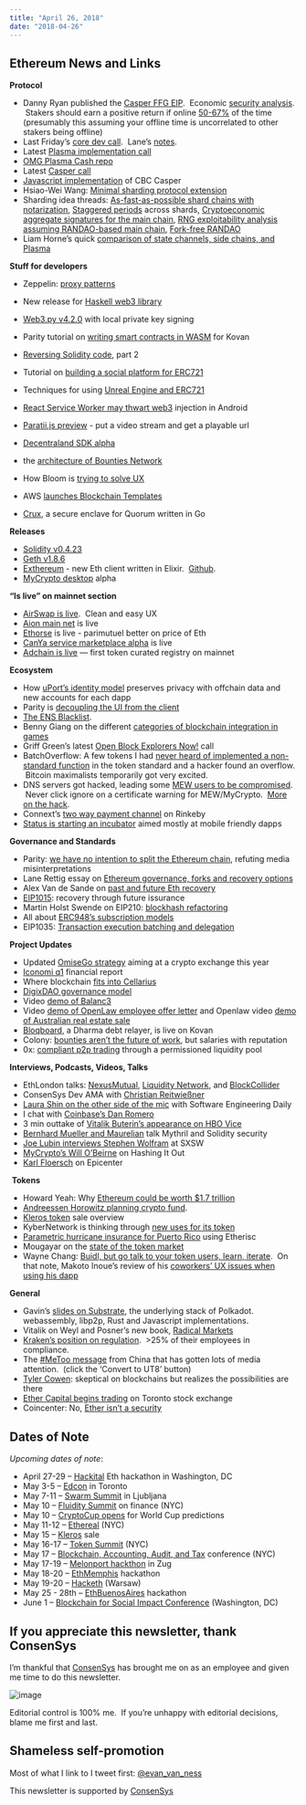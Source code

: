 ```yaml
---
title: "April 26, 2018"
date: "2018-04-26"
---
```


## Ethereum News and Links  

**Protocol**

- Danny Ryan published the [Casper FFG EIP](https://t.umblr.com/redirect?z=https%3A%2F%2Fgithub.com%2Fdjrtwo%2FEIPs%2Fblob%2F5c4b0fc00658502bb2aa0e4c3c9ff52b59375b43%2FEIPS%2Feip-1011.md&t=ZjlkOWIxNzAxMTg5OWU4NjkyOTZkNjRhN2JiNmU2MzNkZmM4N2YxZCxqUXhHQjBvdQ%3D%3D&b=t%3AQ8svKXOQOFn4j1wJ-IeWRA&p=https%3A%2F%2Fwww.weekinethereum.com%2Fpost%2F173357428758%2Fapril-26-2018&m=0).  Economic [security analysis](https://t.umblr.com/redirect?z=https%3A%2F%2Fgist.github.com%2Fdjrtwo%2Fbc864c0d0a275170183803814b207b9a&t=YzRkNDM5NzNmNzI5MGIzODA3OTcyOWI3ZDdkOTY4NjkyYjM3NDNkOSxqUXhHQjBvdQ%3D%3D&b=t%3AQ8svKXOQOFn4j1wJ-IeWRA&p=https%3A%2F%2Fwww.weekinethereum.com%2Fpost%2F173357428758%2Fapril-26-2018&m=0).  Stakers should earn a positive return if online [50-67%](https://t.umblr.com/redirect?z=https%3A%2F%2Fwww.reddit.com%2Fr%2Fethtrader%2Fcomments%2F8dmlol%2Fcasper_ffg_eip_just_published_bullish%2Fdxoo2so%2F%3Fcontext%3D3&t=NzViNjExNGFlOTRhNzAzOGUzZDM1MzQ2M2VhYzFmYzA2YjgxM2IwMyxqUXhHQjBvdQ%3D%3D&b=t%3AQ8svKXOQOFn4j1wJ-IeWRA&p=https%3A%2F%2Fwww.weekinethereum.com%2Fpost%2F173357428758%2Fapril-26-2018&m=0) of the time (presumably this assuming your offline time is uncorrelated to other stakers being offline)
- Last Friday’s [core dev call](https://t.umblr.com/redirect?z=https%3A%2F%2Fwww.youtube.com%2Fwatch%3Fv%3DvKumx5CIA-k&t=MGRlMzQ1M2U2ODI3ZjFlM2U0MTJjMGM2YmQyMDhkZTIxNDFkMzk4NSxqUXhHQjBvdQ%3D%3D&b=t%3AQ8svKXOQOFn4j1wJ-IeWRA&p=https%3A%2F%2Fwww.weekinethereum.com%2Fpost%2F173357428758%2Fapril-26-2018&m=0).  Lane’s [notes](https://t.umblr.com/redirect?z=https%3A%2F%2Fgithub.com%2Fethereum%2Fpm%2Fblob%2Fmaster%2FAll%2520Core%2520Devs%2520Meetings%2FMeeting%252037.md&t=MWQ4NzZhNjY4N2ViZTFjZTI1MDNmMjJkM2U0ZjZjZWUyMjEwZWE1OSxqUXhHQjBvdQ%3D%3D&b=t%3AQ8svKXOQOFn4j1wJ-IeWRA&p=https%3A%2F%2Fwww.weekinethereum.com%2Fpost%2F173357428758%2Fapril-26-2018&m=0).
- Latest [Plasma implementation call](https://t.umblr.com/redirect?z=https%3A%2F%2Fwww.youtube.com%2Fwatch%3Fv%3Dk82L4YohW_E&t=Yjk3ODhkOTc3N2I5MzhmN2UyNzlhZWYzYzkxMGFmZTZhNDgxMWE4NCxqUXhHQjBvdQ%3D%3D&b=t%3AQ8svKXOQOFn4j1wJ-IeWRA&p=https%3A%2F%2Fwww.weekinethereum.com%2Fpost%2F173357428758%2Fapril-26-2018&m=0)
- [OMG Plasma Cash repo](https://t.umblr.com/redirect?z=https%3A%2F%2Fgithub.com%2Fomisego%2Fplasma-cash&t=ZWNkMmRlODJjYTA1NzQ4OTI0YjdhNWFlNmMyOTA3NmU5MTY5NTVjNixqUXhHQjBvdQ%3D%3D&b=t%3AQ8svKXOQOFn4j1wJ-IeWRA&p=https%3A%2F%2Fwww.weekinethereum.com%2Fpost%2F173357428758%2Fapril-26-2018&m=0)
- Latest [Casper call](https://t.umblr.com/redirect?z=https%3A%2F%2Fwww.youtube.com%2Fwatch%3Fv%3DaOH94lJudHM&t=ZmRiYTdjZDM4MjRjOTQ2MzU2YjM4MjgxYTk3YjE5NDUxNzlkNmNhNixqUXhHQjBvdQ%3D%3D&b=t%3AQ8svKXOQOFn4j1wJ-IeWRA&p=https%3A%2F%2Fwww.weekinethereum.com%2Fpost%2F173357428758%2Fapril-26-2018&m=0)
- [Javascript implementation](https://t.umblr.com/redirect?z=https%3A%2F%2Fgithub.com%2Fsigp%2Fcbc-casper-js&t=MjZlNmFkNzg0ZTg4ZWUwM2YxMTc2ZGVjMmM4ZDZjNGU0NDM4YTU0NyxqUXhHQjBvdQ%3D%3D&b=t%3AQ8svKXOQOFn4j1wJ-IeWRA&p=https%3A%2F%2Fwww.weekinethereum.com%2Fpost%2F173357428758%2Fapril-26-2018&m=0) of CBC Casper
- Hsiao-Wei Wang: [Minimal sharding protocol extension](https://t.umblr.com/redirect?z=https%3A%2F%2Fethresear.ch%2Ft%2Fminimal-sharding-protocol-extension%2F1823&t=MmI1YWNkODc3OTAwNmM4YjlhMTIzODNiOGY1NDU3MzE1NGEyNjZkNSxqUXhHQjBvdQ%3D%3D&b=t%3AQ8svKXOQOFn4j1wJ-IeWRA&p=https%3A%2F%2Fwww.weekinethereum.com%2Fpost%2F173357428758%2Fapril-26-2018&m=0)
- Sharding idea threads: [As-fast-as-possible shard chains with notarization](https://t.umblr.com/redirect?z=https%3A%2F%2Fethresear.ch%2Ft%2Fas-fast-as-possible-shard-chains-with-notarization%2F1806&t=ZDhlODIyM2Q5OTljYzYzZGJiYjI1NGExZWIxODk3YzdjMzY0Y2VmNCxqUXhHQjBvdQ%3D%3D&b=t%3AQ8svKXOQOFn4j1wJ-IeWRA&p=https%3A%2F%2Fwww.weekinethereum.com%2Fpost%2F173357428758%2Fapril-26-2018&m=0), [Staggered periods](https://t.umblr.com/redirect?z=https%3A%2F%2Fethresear.ch%2Ft%2Fstaggered-periods%2F1793&t=NjI5NTJjOWI3OGQ3NDMxYjIxNmEzMGU2NmZjMDcyNDc2OWQ3ZjEyYixqUXhHQjBvdQ%3D%3D&b=t%3AQ8svKXOQOFn4j1wJ-IeWRA&p=https%3A%2F%2Fwww.weekinethereum.com%2Fpost%2F173357428758%2Fapril-26-2018&m=0) across shards, [Cryptoeconomic aggregate signatures for the main chain](https://t.umblr.com/redirect?z=https%3A%2F%2Fethresear.ch%2Ft%2Fcryptoeconomic-aggregate-signatures-for-the-main-chain%2F1833&t=ZGZjYTBmZGZlODI1ZGNjNzhlNmJhNDE0MzJiMzUwZmYwMGQ2YTM2OSxqUXhHQjBvdQ%3D%3D&b=t%3AQ8svKXOQOFn4j1wJ-IeWRA&p=https%3A%2F%2Fwww.weekinethereum.com%2Fpost%2F173357428758%2Fapril-26-2018&m=0), [RNG exploitability analysis assuming RANDAO-based main chain](https://t.umblr.com/redirect?z=https%3A%2F%2Fethresear.ch%2Ft%2Frng-exploitability-analysis-assuming-pure-randao-based-main-chain%2F1825&t=MmY5ZjJhNjFiOTgwYmI5MDFkZDUxYzdmN2QxMmI3MWUxOGE1ZTU2OSxqUXhHQjBvdQ%3D%3D&b=t%3AQ8svKXOQOFn4j1wJ-IeWRA&p=https%3A%2F%2Fwww.weekinethereum.com%2Fpost%2F173357428758%2Fapril-26-2018&m=0), [Fork-free RANDAO](https://t.umblr.com/redirect?z=https%3A%2F%2Fethresear.ch%2Ft%2Ffork-free-randao%2F1835&t=Y2ZkOWNhMmFkZDBkY2VhZWJjY2E1ZDdkYjVkY2Q2MjZjYjEzMzU2ZSxqUXhHQjBvdQ%3D%3D&b=t%3AQ8svKXOQOFn4j1wJ-IeWRA&p=https%3A%2F%2Fwww.weekinethereum.com%2Fpost%2F173357428758%2Fapril-26-2018&m=0)
- Liam Horne’s quick [comparison of state channels, side chains, and Plasma](https://twitter.com/liamihorne/status/989302230065991680)

**Stuff for developers**

- Zeppelin: [proxy patterns](https://t.umblr.com/redirect?z=https%3A%2F%2Fblog.zeppelinos.org%2Fproxy-patterns%2F&t=YTk1ZWEzZDJjZjk5NWJmOTk3NjhmMTQxNmZjNTgwODc4YWExNzg0ZSxqUXhHQjBvdQ%3D%3D&b=t%3AQ8svKXOQOFn4j1wJ-IeWRA&p=https%3A%2F%2Fwww.weekinethereum.com%2Fpost%2F173357428758%2Fapril-26-2018&m=0)
- New release for [Haskell web3 library](https://t.umblr.com/redirect?z=https%3A%2F%2Fgithub.com%2Fairalab%2Fhs-web3%2Freleases&t=ZWVkYjljNDEwNzQ5ZTRlZGUxMmFmMzViMjc4Njk4NWI1NTgxNmRhOSxqUXhHQjBvdQ%3D%3D&b=t%3AQ8svKXOQOFn4j1wJ-IeWRA&p=https%3A%2F%2Fwww.weekinethereum.com%2Fpost%2F173357428758%2Fapril-26-2018&m=0)
- [Web3.py v4.2.0](https://t.umblr.com/redirect?z=http%3A%2F%2Fweb3py.readthedocs.io%2Fen%2Fstable%2Freleases.html%23v4-2-0&t=NTYxZjZkZDZkYjc1ODQ3OWY4OWFkZTBhOGI2NTgzMDJjNjI4NDQ5NixqUXhHQjBvdQ%3D%3D&b=t%3AQ8svKXOQOFn4j1wJ-IeWRA&p=https%3A%2F%2Fwww.weekinethereum.com%2Fpost%2F173357428758%2Fapril-26-2018&m=0) with local private key signing
- Parity tutorial on [writing smart contracts in WASM](https://t.umblr.com/redirect?z=https%3A%2F%2Fgithub.com%2Fparitytech%2Fpwasm-tutorial%2F&t=YjM3OTRlMjBlYTg0MDkwZGI1Y2RiZmU5ODJlZGVmNjE3ZTI2MzVmNSxqUXhHQjBvdQ%3D%3D&b=t%3AQ8svKXOQOFn4j1wJ-IeWRA&p=https%3A%2F%2Fwww.weekinethereum.com%2Fpost%2F173357428758%2Fapril-26-2018&m=0) for Kovan
- [Reversing Solidity code](https://t.umblr.com/redirect?z=https%3A%2F%2Farvanaghi.com%2Fblog%2Freversing-ethereum-smart-contracts-pt2%2F&t=ODQ2MGE0NGJmNjRiZTk5NDEwNjFjZTIyZDQwNzg3NzFkODI3MDkwNCxqUXhHQjBvdQ%3D%3D&b=t%3AQ8svKXOQOFn4j1wJ-IeWRA&p=https%3A%2F%2Fwww.weekinethereum.com%2Fpost%2F173357428758%2Fapril-26-2018&m=0), part 2
- Tutorial on [building a social platform for ERC721](https://t.umblr.com/redirect?z=https%3A%2F%2Fblog.userfeeds.io%2Flet-them-speak-a-simple-guide-on-how-to-build-a-social-platform-for-an-erc-721-token-d9651e353026&t=ZmRlODIyMDk5ZjBmMTRjN2VkMzExY2EzZDY5YzkyZDVkMDJiYjE0OSxqUXhHQjBvdQ%3D%3D&b=t%3AQ8svKXOQOFn4j1wJ-IeWRA&p=https%3A%2F%2Fwww.weekinethereum.com%2Fpost%2F173357428758%2Fapril-26-2018&m=0)
- Techniques for using [Unreal Engine and ERC721](https://t.umblr.com/redirect?z=https%3A%2F%2Fgithub.com%2FTimTinkers%2FPalm&t=YmUxMDQ0OWZjYzI4NmVlMjk0YTRjODg1MjlkODhkMjUzMjM5NWJjNixqUXhHQjBvdQ%3D%3D&b=t%3AQ8svKXOQOFn4j1wJ-IeWRA&p=https%3A%2F%2Fwww.weekinethereum.com%2Fpost%2F173357428758%2Fapril-26-2018&m=0)  
    
- [React Service Worker may thwart web3](https://t.umblr.com/redirect?z=https%3A%2F%2Fmedium.com%2F%40austin_48503%2Freact-service-worker-web3-android-98970a6691ad&t=OGE2YjdjOTBiMjMxYTExNDYxNGY0NTUwMmY0ZDVjMTUxMDFhZmFlZCxqUXhHQjBvdQ%3D%3D&b=t%3AQ8svKXOQOFn4j1wJ-IeWRA&p=https%3A%2F%2Fwww.weekinethereum.com%2Fpost%2F173357428758%2Fapril-26-2018&m=0) injection in Android
- [Paratii.js preview](https://t.umblr.com/redirect?z=https%3A%2F%2Fmedium.com%2Fparatii%2Fthe-paratii-js-developer-preview-da21e660355d&t=YmVjOWIzNDk5ZDQ5ZTQ2NWU1NmJhNDA4MDhkNzFiZGMyZTIyYmY5NixqUXhHQjBvdQ%3D%3D&b=t%3AQ8svKXOQOFn4j1wJ-IeWRA&p=https%3A%2F%2Fwww.weekinethereum.com%2Fpost%2F173357428758%2Fapril-26-2018&m=0) - put a video stream and get a playable url
- [Decentraland SDK alpha](https://t.umblr.com/redirect?z=https%3A%2F%2Fblog.decentraland.org%2Fannouncing-the-decentraland-sdk-alpha-e0138452ff8d&t=YmU2MjdlNTNiNDllYjAzMTg5M2RkY2M5MDM5NWZkMGZiOWQ4MDI5MyxqUXhHQjBvdQ%3D%3D&b=t%3AQ8svKXOQOFn4j1wJ-IeWRA&p=https%3A%2F%2Fwww.weekinethereum.com%2Fpost%2F173357428758%2Fapril-26-2018&m=0)
- the [architecture of Bounties Network](https://t.umblr.com/redirect?z=https%3A%2F%2Fmedium.com%2Fbounties-network%2Fwhy-and-how-we-built-the-bounties-network-1d051da88f4c&t=NTJkZDhkYjFiZTlkYTAyMTMxNzNjZjgzYzU0NzM1MzExOTk3ZjU1OSxqUXhHQjBvdQ%3D%3D&b=t%3AQ8svKXOQOFn4j1wJ-IeWRA&p=https%3A%2F%2Fwww.weekinethereum.com%2Fpost%2F173357428758%2Fapril-26-2018&m=0)
- How Bloom is [trying to solve UX](https://t.umblr.com/redirect?z=https%3A%2F%2Fblog.hellobloom.io%2Fhow-to-make-a-user-friendly-ethereum-dapp-5a7e5ea6df22&t=Mzc1YWM2NDRlNmNhMmE4Y2UyODZiOWFlN2QwMGE0MzQ3NGQ1ZTE2MixqUXhHQjBvdQ%3D%3D&b=t%3AQ8svKXOQOFn4j1wJ-IeWRA&p=https%3A%2F%2Fwww.weekinethereum.com%2Fpost%2F173357428758%2Fapril-26-2018&m=0)
- AWS [launches Blockchain Templates](https://t.umblr.com/redirect?z=https%3A%2F%2Faws.amazon.com%2Fblogs%2Faws%2Fget-started-with-blockchain-using-the-new-aws-blockchain-templates%2F&t=M2E0NzhhNDdlYTZlYmNiNGQxYmYyYWExMmRkYzIyMzRiYzc0ZDEzMyxqUXhHQjBvdQ%3D%3D&b=t%3AQ8svKXOQOFn4j1wJ-IeWRA&p=https%3A%2F%2Fwww.weekinethereum.com%2Fpost%2F173357428758%2Fapril-26-2018&m=0)
- [Crux](https://t.umblr.com/redirect?z=https%3A%2F%2Fmedium.com%2Fblk-io%2Fannouncing-crux-a-secure-enclave-for-quorum-61afbfdb79e4&t=NWMyNWIxOGNlMDk5M2VjN2NkNTIyZGRjNjBlOWRmNDNjMjFmYjFiNSxqUXhHQjBvdQ%3D%3D&b=t%3AQ8svKXOQOFn4j1wJ-IeWRA&p=https%3A%2F%2Fwww.weekinethereum.com%2Fpost%2F173357428758%2Fapril-26-2018&m=0), a secure enclave for Quorum written in Go

**Releases**

- [Solidity v0.4.23](https://t.umblr.com/redirect?z=https%3A%2F%2Fgithub.com%2Fethereum%2Fsolidity%2Freleases%2Ftag%2Fv0.4.23&t=MGZlZWVmN2QyNThiNjhjOGFhYjQwZTZhMGE3ZTYzZjMyMDIzYTQ3ZSxqUXhHQjBvdQ%3D%3D&b=t%3AQ8svKXOQOFn4j1wJ-IeWRA&p=https%3A%2F%2Fwww.weekinethereum.com%2Fpost%2F173357428758%2Fapril-26-2018&m=0)
- [Geth v1.8.6](https://t.umblr.com/redirect?z=https%3A%2F%2Fgithub.com%2Fethereum%2Fgo-ethereum%2Freleases%2Ftag%2Fv1.8.6&t=MGFlZTA3ZDQyZTI4ZDhiODE1NGIzMGM1MjkyN2Y5NWE0M2Y0MTYyZSxqUXhHQjBvdQ%3D%3D&b=t%3AQ8svKXOQOFn4j1wJ-IeWRA&p=https%3A%2F%2Fwww.weekinethereum.com%2Fpost%2F173357428758%2Fapril-26-2018&m=0)
- [Exthereum](https://t.umblr.com/redirect?z=https%3A%2F%2Fmedium.com%2Fcompound-finance%2Fintroducing-exthereum-the-newest-ethereum-client-7a5e30d4d6aa&t=YmM2ZmU4MjlkNWEzYTA2ZWNjOTI5MGI1MWQxYTJhNDA4NjVmMjZjMSxqUXhHQjBvdQ%3D%3D&b=t%3AQ8svKXOQOFn4j1wJ-IeWRA&p=https%3A%2F%2Fwww.weekinethereum.com%2Fpost%2F173357428758%2Fapril-26-2018&m=0) - new Eth client written in Elixir.  [Github](https://t.umblr.com/redirect?z=https%3A%2F%2Fgithub.com%2Fexthereum%2Fblockchain&t=YzMyZTcxMjhiY2UzMWIyYTU3OGJhZjMzNzZlN2NkNWFiZWFmODk4ZCxqUXhHQjBvdQ%3D%3D&b=t%3AQ8svKXOQOFn4j1wJ-IeWRA&p=https%3A%2F%2Fwww.weekinethereum.com%2Fpost%2F173357428758%2Fapril-26-2018&m=0).
- [MyCrypto desktop](https://t.umblr.com/redirect?z=https%3A%2F%2Fmedium.com%2Fmycrypto%2Fannouncing-the-mycrypto-desktop-alpha-release-44e09f8b3248&t=ZTY3NzRmNzgwMzc4Y2EwYjU2N2ZmZjQ1ZGVmOTRjOWI3MjBlYzAxYSxqUXhHQjBvdQ%3D%3D&b=t%3AQ8svKXOQOFn4j1wJ-IeWRA&p=https%3A%2F%2Fwww.weekinethereum.com%2Fpost%2F173357428758%2Fapril-26-2018&m=0) alpha

**“Is live” on mainnet section**

- [AirSwap is live](https://t.umblr.com/redirect?z=https%3A%2F%2Fwww.airswap.io%2Ftrade&t=MDVkYmE1NWQ3ZWRhZDVkMzUxOGJkYmNiYmJjMzIyMGRjMzcxMWQwNixqUXhHQjBvdQ%3D%3D&b=t%3AQ8svKXOQOFn4j1wJ-IeWRA&p=https%3A%2F%2Fwww.weekinethereum.com%2Fpost%2F173357428758%2Fapril-26-2018&m=0).  Clean and easy UX
- [Aion main net](https://t.umblr.com/redirect?z=https%3A%2F%2Fmainnet.aion.network%2F%23%2Fdashboard&t=YWRjMTlmZjdiMmE5NmYyZWU0OTc1NTU1YWQxOThiN2FhZDdiMTZiNSxqUXhHQjBvdQ%3D%3D&b=t%3AQ8svKXOQOFn4j1wJ-IeWRA&p=https%3A%2F%2Fwww.weekinethereum.com%2Fpost%2F173357428758%2Fapril-26-2018&m=0) is live
- [Ethorse](https://t.umblr.com/redirect?z=https%3A%2F%2Fbet.ethorse.com%2F&t=MzZlNTg2MDhhMjMwNDFhNzA5MjY4NzdhZmJiNzQwNDE0OWYzOWNjYixqUXhHQjBvdQ%3D%3D&b=t%3AQ8svKXOQOFn4j1wJ-IeWRA&p=https%3A%2F%2Fwww.weekinethereum.com%2Fpost%2F173357428758%2Fapril-26-2018&m=0) is live - parimutuel better on price of Eth
- [CanYa service marketplace alpha](https://t.umblr.com/redirect?z=https%3A%2F%2Fblog.canya.com%2F2018%2F04%2F20%2Fcanya-alpha-launched-to-the-community%2F&t=NTIxNTI5NDM5MGRiYTYwNzQ3YmExMTk3NjkzMWEyNTFiOWI2NzQ5ZixqUXhHQjBvdQ%3D%3D&b=t%3AQ8svKXOQOFn4j1wJ-IeWRA&p=https%3A%2F%2Fwww.weekinethereum.com%2Fpost%2F173357428758%2Fapril-26-2018&m=0) is live
- [Adchain is live](https://t.umblr.com/redirect?z=https%3A%2F%2Fmedium.com%2F%40AdChain%2Fwelcoming-the-public-release-candidate-of-the-adchain-registry-to-the-ethereum-mainnet-4bd21512f990&t=YjFlNTNhMDdiNWMzZWE2YzQ3N2NkYjZlM2Q5OGMwNzE4Y2NmNzJjNixqUXhHQjBvdQ%3D%3D&b=t%3AQ8svKXOQOFn4j1wJ-IeWRA&p=https%3A%2F%2Fwww.weekinethereum.com%2Fpost%2F173357428758%2Fapril-26-2018&m=0) — first token curated registry on mainnet

**Ecosystem**

- How [uPort’s identity model](https://t.umblr.com/redirect?z=https%3A%2F%2Fmedium.com%2Fuport%2Fprivacy-preserving-identity-system-for-ethereum-dapps-a3352d1a93e8&t=NDI3N2UwNzc1N2NjYTY0YjBmMTA0YjkzNjUxZjY5NDA2MTc0YTYwMSxqUXhHQjBvdQ%3D%3D&b=t%3AQ8svKXOQOFn4j1wJ-IeWRA&p=https%3A%2F%2Fwww.weekinethereum.com%2Fpost%2F173357428758%2Fapril-26-2018&m=0) preserves privacy with offchain data and new accounts for each dapp
- Parity is [decoupling the UI from the client](https://t.umblr.com/redirect?z=https%3A%2F%2Fparitytech.io%2Fcreating-a-lighter-experience%2F&t=ODhmYjIwMzZjNTI3YmJhNThmMmU0OTUwYTc3OThmMGExZDY2N2MyMSxqUXhHQjBvdQ%3D%3D&b=t%3AQ8svKXOQOFn4j1wJ-IeWRA&p=https%3A%2F%2Fwww.weekinethereum.com%2Fpost%2F173357428758%2Fapril-26-2018&m=0)
- [The ENS Blacklist](https://t.umblr.com/redirect?z=https%3A%2F%2Fmedium.com%2Fthe-ethereum-name-service%2Fthe-ens-blacklist-406016319e67&t=N2Q2M2QwOGZmNjYyZTJmZjQwN2YwNTJkZDgwMmYwZDI0NDk3NjFiMixqUXhHQjBvdQ%3D%3D&b=t%3AQ8svKXOQOFn4j1wJ-IeWRA&p=https%3A%2F%2Fwww.weekinethereum.com%2Fpost%2F173357428758%2Fapril-26-2018&m=0).
- Benny Giang on the different [categories of blockchain integration in games](https://t.umblr.com/redirect?z=https%3A%2F%2Fmedium.com%2Faxiomzenteam%2Fplaying-with-blockchain-e324ee50cf55&t=MzJhNDU0NzE1NzllODI2MDRiMzUxMjJlMTE5NDZmYTM0NmRiZjUzNSxqUXhHQjBvdQ%3D%3D&b=t%3AQ8svKXOQOFn4j1wJ-IeWRA&p=https%3A%2F%2Fwww.weekinethereum.com%2Fpost%2F173357428758%2Fapril-26-2018&m=0)
- Griff Green’s latest [Open Block Explorers Now!](https://t.umblr.com/redirect?z=https%3A%2F%2Fwww.youtube.com%2Fwatch%3Fv%3DJmQAOwv8itI&t=MGExZDJjMWIzYWM4ZGIxOTI5NmEyZmFhMDFmYjAxZmZhODRhMjAyZixqUXhHQjBvdQ%3D%3D&b=t%3AQ8svKXOQOFn4j1wJ-IeWRA&p=https%3A%2F%2Fwww.weekinethereum.com%2Fpost%2F173357428758%2Fapril-26-2018&m=0) call
- BatchOverflow: A few tokens I had [never heard of implemented a non-standard function](https://t.umblr.com/redirect?z=https%3A%2F%2Fmedium.com%2F%40peckshield%2Falert-new-batchoverflow-bug-in-multiple-erc20-smart-contracts-cve-2018-10299-511067db6536&t=Yjg4ZGEwMjlhZDM5MmIzN2MwOGNmOTkyY2U2YTFhODU5MWY2M2Q0NSxqUXhHQjBvdQ%3D%3D&b=t%3AQ8svKXOQOFn4j1wJ-IeWRA&p=https%3A%2F%2Fwww.weekinethereum.com%2Fpost%2F173357428758%2Fapril-26-2018&m=0) in the token standard and a hacker found an overflow.  Bitcoin maximalists temporarily got very excited.
- DNS servers got hacked, leading some [MEW users to be compromised](https://t.umblr.com/redirect?z=https%3A%2F%2Fwww.reddit.com%2Fr%2FMyEtherWallet%2Fcomments%2F8eloo9%2Fofficial_statement_regarding_dns_spoofing_of%2F&t=ZWFiNGM5ZGJiODk5NDQyOGI4NjE2MTFhNTRlOTE1YWJkZDUzMzFhOCxqUXhHQjBvdQ%3D%3D&b=t%3AQ8svKXOQOFn4j1wJ-IeWRA&p=https%3A%2F%2Fwww.weekinethereum.com%2Fpost%2F173357428758%2Fapril-26-2018&m=0).  Never click ignore on a certificate warning for MEW/MyCrypto.  [More on the hack](https://t.umblr.com/redirect?z=https%3A%2F%2Fblog.cloudflare.com%2Fbgp-leaks-and-crypto-currencies%2F&t=NGYzMjYzMGRlNGFlNzJiYjY2OTU5MTJiOTU1YzgwMjAyM2RiMDQzMSxqUXhHQjBvdQ%3D%3D&b=t%3AQ8svKXOQOFn4j1wJ-IeWRA&p=https%3A%2F%2Fwww.weekinethereum.com%2Fpost%2F173357428758%2Fapril-26-2018&m=0).
- Connext’s [two way payment channel](https://t.umblr.com/redirect?z=https%3A%2F%2Fmedium.com%2Fconnext%2Ftry-v0-of-the-ethcalate-platform-with-moneyshot-p2p-micropayment-dapp-eab14a438ef2&t=NTY1Y2ZiZWE1Y2U4NzU3YWU5OTM0YmEzMDA1Njg5ZDgwZmEzNjBlZixqUXhHQjBvdQ%3D%3D&b=t%3AQ8svKXOQOFn4j1wJ-IeWRA&p=https%3A%2F%2Fwww.weekinethereum.com%2Fpost%2F173357428758%2Fapril-26-2018&m=0) on Rinkeby
- [Status is starting an incubator](https://t.umblr.com/redirect?z=https%3A%2F%2Fblog.status.im%2Fintroducing-status-incubate-dedicated-to-decentralization-4ae815c7671b&t=N2U0ZGQ2MWExMGQ4NTI3ZjExMmY0ZThmZWQ4OGY3ODBmN2YyNTJhMixqUXhHQjBvdQ%3D%3D&b=t%3AQ8svKXOQOFn4j1wJ-IeWRA&p=https%3A%2F%2Fwww.weekinethereum.com%2Fpost%2F173357428758%2Fapril-26-2018&m=0) aimed mostly at mobile friendly dapps

**Governance and Standards**

- Parity: [we have no intention to split the Ethereum chain](https://t.umblr.com/redirect?z=https%3A%2F%2Fparitytech.io%2Four-commitment-to-ethereum-and-a-decentralised-future%2F&t=MDc0YzFhYTYwMTdhYjg0YTM4ZjRlMTk4NzAxM2NhYzE5NDljZjNhOSxqUXhHQjBvdQ%3D%3D&b=t%3AQ8svKXOQOFn4j1wJ-IeWRA&p=https%3A%2F%2Fwww.weekinethereum.com%2Fpost%2F173357428758%2Fapril-26-2018&m=0), refuting media misinterpretations
- Lane Rettig essay on [Ethereum governance, forks and recovery options](https://t.umblr.com/redirect?z=https%3A%2F%2Fmedium.com%2Fcrypto-nyc%2Fto-fork-or-not-to-fork-fbc8f9010cc1&t=ZTNhODUyOTVkNjIzMTE0ZjU1NTU0M2I2NmQxOTcwMDIxMTlhNzlhZixqUXhHQjBvdQ%3D%3D&b=t%3AQ8svKXOQOFn4j1wJ-IeWRA&p=https%3A%2F%2Fwww.weekinethereum.com%2Fpost%2F173357428758%2Fapril-26-2018&m=0)
- Alex Van de Sande on [past and future Eth recovery](https://t.umblr.com/redirect?z=https%3A%2F%2Fmedium.com%2F%40avsa%2Frecovering-lost-ether-past-and-future-eeb38b17aeb5&t=MjA4N2ViNDAxYTY5MTg2NTEzYmEwM2M5YTIxZWU4ZDgxZmNhZDg2MSxqUXhHQjBvdQ%3D%3D&b=t%3AQ8svKXOQOFn4j1wJ-IeWRA&p=https%3A%2F%2Fwww.weekinethereum.com%2Fpost%2F173357428758%2Fapril-26-2018&m=0)
- [EIP1015](https://t.umblr.com/redirect?z=https%3A%2F%2Fgithub.com%2Falexvandesande%2FEIPs%2Fblob%2F09d943479f1e1c54b36e21da932bd43826ff1a36%2FEIPS%2FEIP-1015-on-chain-issuance-control.md&t=MTE0ZmIzOTQ2ZGVkZjEwMTU5YzY3ZThjYjdiM2UyNmJiYmY3NzE0YixqUXhHQjBvdQ%3D%3D&b=t%3AQ8svKXOQOFn4j1wJ-IeWRA&p=https%3A%2F%2Fwww.weekinethereum.com%2Fpost%2F173357428758%2Fapril-26-2018&m=0): recovery through future issurance
- Martin Holst Swende on EIP210: [blockhash refactoring](https://t.umblr.com/redirect?z=http%3A%2F%2Fswende.se%2Fblog%2FBlockhash-Refactor.html&t=ZWY4MmMxOGE2MmVjZDk4Y2Q1ZWZiODYxNjQyODJmNmJjMjAxMDFkOSxqUXhHQjBvdQ%3D%3D&b=t%3AQ8svKXOQOFn4j1wJ-IeWRA&p=https%3A%2F%2Fwww.weekinethereum.com%2Fpost%2F173357428758%2Fapril-26-2018&m=0)
- All about [ERC948’s subscription models](https://t.umblr.com/redirect?z=https%3A%2F%2Fmedia.consensys.net%2Fsubscription-services-on-the-blockchain-erc-948-6ef64b083a36&t=MGI4Yjk5NDJjMmQ2Y2NiOTBhZTE3NDE5ZjEyYmJkMDE5ZWYwMzc2ZSxqUXhHQjBvdQ%3D%3D&b=t%3AQ8svKXOQOFn4j1wJ-IeWRA&p=https%3A%2F%2Fwww.weekinethereum.com%2Fpost%2F173357428758%2Fapril-26-2018&m=0)
- EIP1035: [Transaction execution batching and delegation](https://t.umblr.com/redirect?z=https%3A%2F%2Fgithub.com%2Fethereum%2FEIPs%2Fissues%2F1035&t=MmRlZjczMDBjMmNhY2QwYjg2YzYyMmU1YzRiYmM5NmFjNzdhODg1ZixqUXhHQjBvdQ%3D%3D&b=t%3AQ8svKXOQOFn4j1wJ-IeWRA&p=https%3A%2F%2Fwww.weekinethereum.com%2Fpost%2F173357428758%2Fapril-26-2018&m=0)

**Project Updates**

- Updated [OmiseGo strategy](https://t.umblr.com/redirect?z=https%3A%2F%2Fblog.omisego.network%2Fstrategy-vol-02-89a4d8476eed&t=NDBkMzQ3ZjAxMGZhZDE3OTE5MGY1MmZhNTgyMDhlMGZiOTRjOGE2NSxqUXhHQjBvdQ%3D%3D&b=t%3AQ8svKXOQOFn4j1wJ-IeWRA&p=https%3A%2F%2Fwww.weekinethereum.com%2Fpost%2F173357428758%2Fapril-26-2018&m=0) aiming at a crypto exchange this year
- [Iconomi q1](https://t.umblr.com/redirect?z=https%3A%2F%2Fmedium.com%2Ficonominet%2Ficonomi-financial-report-q1-2018-81e1ea0a11a8&t=NjQxYzFjZTNjYzk0YTc0MWZkNGQyM2E1YzYwZGU0NWJhNDY4YTYyMCxqUXhHQjBvdQ%3D%3D&b=t%3AQ8svKXOQOFn4j1wJ-IeWRA&p=https%3A%2F%2Fwww.weekinethereum.com%2Fpost%2F173357428758%2Fapril-26-2018&m=0) financial report
- Where blockchain [fits into Cellarius](https://t.umblr.com/redirect?z=https%3A%2F%2Fmedium.com%2Fgenesis-thought%2Fso-where-does-blockchain-fit-in-the-cellarius-ethereum-app-roadmap-7d6743c8616a&t=NmExYjViMDk5NDM1NjY3YTYyMzMzNjIxMTdhMGZhMDljYTI4MzcwMCxqUXhHQjBvdQ%3D%3D&b=t%3AQ8svKXOQOFn4j1wJ-IeWRA&p=https%3A%2F%2Fwww.weekinethereum.com%2Fpost%2F173357428758%2Fapril-26-2018&m=0)
- [DigixDAO governance model](https://t.umblr.com/redirect?z=https%3A%2F%2Fmedium.com%2F%40Digix%2Fdigixdao-governance-model-update-1-e61021718c9e&t=YWJhMTAzYWYyZGM5ZjBjYmVkMmExMTIzMjZiYTU0YjkxMjAxMDI0MyxqUXhHQjBvdQ%3D%3D&b=t%3AQ8svKXOQOFn4j1wJ-IeWRA&p=https%3A%2F%2Fwww.weekinethereum.com%2Fpost%2F173357428758%2Fapril-26-2018&m=0)
- Video [demo of Balanc3](https://t.umblr.com/redirect?z=https%3A%2F%2Fwww.youtube.com%2Fwatch%3Fv%3DZegaWiDWxzs&t=MGYwN2NlYTU1OTEyNzI1OGJmZGJkNWUyN2MwNWUyNzcxODlkMzgzYyxqUXhHQjBvdQ%3D%3D&b=t%3AQ8svKXOQOFn4j1wJ-IeWRA&p=https%3A%2F%2Fwww.weekinethereum.com%2Fpost%2F173357428758%2Fapril-26-2018&m=0)
- Video [demo of OpenLaw employee offer letter](https://t.umblr.com/redirect?z=https%3A%2F%2Fwww.youtube.com%2Fwatch%3Fv%3DiphsRWQoFDI&t=NzNmMzZhYTZlNmMwMTYzOTAwZWYwNmUxMWE5M2Q2ZTFhZDI0OTI0NixqUXhHQjBvdQ%3D%3D&b=t%3AQ8svKXOQOFn4j1wJ-IeWRA&p=https%3A%2F%2Fwww.weekinethereum.com%2Fpost%2F173357428758%2Fapril-26-2018&m=0) and Openlaw video [demo of Australian real estate sale](https://t.umblr.com/redirect?z=https%3A%2F%2Fwww.youtube.com%2Fwatch%3Fv%3DnFTGd-nZjNg&t=MmY1YWU0YzExNDM1MWIwNTZiYjJlN2YzYTk5Mjg3MmIxMDQwMmVhZixqUXhHQjBvdQ%3D%3D&b=t%3AQ8svKXOQOFn4j1wJ-IeWRA&p=https%3A%2F%2Fwww.weekinethereum.com%2Fpost%2F173357428758%2Fapril-26-2018&m=0)
- [Bloqboard](https://t.umblr.com/redirect?z=https%3A%2F%2Fblog.dharma.io%2Fannouncing-bloqboard-the-first-dharma-debt-relayer-58594041e123&t=NmU1MDMxYWU3ZWIyZDY3ZTkxNWFkZjJjOGJiOTVmNzliOGY4NzBhYixqUXhHQjBvdQ%3D%3D&b=t%3AQ8svKXOQOFn4j1wJ-IeWRA&p=https%3A%2F%2Fwww.weekinethereum.com%2Fpost%2F173357428758%2Fapril-26-2018&m=0), a Dharma debt relayer, is live on Kovan
- Colony: [bounties aren’t the future of work](https://t.umblr.com/redirect?z=https%3A%2F%2Fblog.colony.io%2Fa-blamph-cannot-live-on-bounties-alone-85923283828f&t=NzkxMmZmOTc1MDk3NmY3MGVkYTQ5YzUyNjFhYTY5Y2M4ZmUwOTBmOCxqUXhHQjBvdQ%3D%3D&b=t%3AQ8svKXOQOFn4j1wJ-IeWRA&p=https%3A%2F%2Fwww.weekinethereum.com%2Fpost%2F173357428758%2Fapril-26-2018&m=0), but salaries with reputation
- 0x: [compliant p2p trading](https://t.umblr.com/redirect?z=https%3A%2F%2Fblog.0xproject.com%2Fcompliant-peer-to-peer-trading-4dab8e5c3162&t=NmVmY2I1ODU3NDIwZTM0MzY1NzNkYzhmNGEzMzU3YmNkODQ0N2ZkNixqUXhHQjBvdQ%3D%3D&b=t%3AQ8svKXOQOFn4j1wJ-IeWRA&p=https%3A%2F%2Fwww.weekinethereum.com%2Fpost%2F173357428758%2Fapril-26-2018&m=0) through a permissioned liquidity pool

**Interviews, Podcasts, Videos, Talks** 

- EthLondon talks: [NexusMutual](https://t.umblr.com/redirect?z=https%3A%2F%2Fwww.youtube.com%2Fwatch%3Fv%3Dl_CMhgmbMUI&t=OGQ1ZjJhNzFiYzUzM2MzZGUyN2EwOGQ4MTVkYzM0NTNkMWNiNTBkZixqUXhHQjBvdQ%3D%3D&b=t%3AQ8svKXOQOFn4j1wJ-IeWRA&p=https%3A%2F%2Fwww.weekinethereum.com%2Fpost%2F173357428758%2Fapril-26-2018&m=0), [Liquidity Network](https://t.umblr.com/redirect?z=https%3A%2F%2Fwww.youtube.com%2Fwatch%3Fv%3D1mZV5GcEAxI&t=ZTA5MzM1YjhmNjg0YmUzMTYzNzc2ZWJlYTIwMDk4ZDMyMjVjNDkwYixqUXhHQjBvdQ%3D%3D&b=t%3AQ8svKXOQOFn4j1wJ-IeWRA&p=https%3A%2F%2Fwww.weekinethereum.com%2Fpost%2F173357428758%2Fapril-26-2018&m=0), and [BlockCollider](https://t.umblr.com/redirect?z=https%3A%2F%2Fwww.youtube.com%2Fwatch%3Fv%3D0b-EVDT6Bbw&t=OTkzOGU3ZGZkZmQxZTA0MDg5ZTEyZmI2ODQzMzU0NDI3MzdjOGE0OSxqUXhHQjBvdQ%3D%3D&b=t%3AQ8svKXOQOFn4j1wJ-IeWRA&p=https%3A%2F%2Fwww.weekinethereum.com%2Fpost%2F173357428758%2Fapril-26-2018&m=0)
- ConsenSys Dev AMA with [Christian Reitwießner](https://t.umblr.com/redirect?z=https%3A%2F%2Fwww.youtube.com%2Fwatch%3Fv%3D0_QZSdppcv0&t=YTdmMWJlNWU5NzEwNmE5NTNkYTNkMzJmNDg2NGFmNWRhYWZiMjM1ZixqUXhHQjBvdQ%3D%3D&b=t%3AQ8svKXOQOFn4j1wJ-IeWRA&p=https%3A%2F%2Fwww.weekinethereum.com%2Fpost%2F173357428758%2Fapril-26-2018&m=0)
- [Laura Shin on the other side of the mic](https://t.umblr.com/redirect?z=https%3A%2F%2Fsoftwareengineeringdaily.com%2F2018%2F04%2F13%2Funchained-with-laura-shin%2F&t=NDI4NWYyNGMyOWM3NmUwOTAzMDcwZWFmNzBiZDhhYzU3M2I0N2JlZCxqUXhHQjBvdQ%3D%3D&b=t%3AQ8svKXOQOFn4j1wJ-IeWRA&p=https%3A%2F%2Fwww.weekinethereum.com%2Fpost%2F173357428758%2Fapril-26-2018&m=0) with Software Engineering Daily
- I chat with [Coinbase’s Dan Romero](https://t.umblr.com/redirect?z=https%3A%2F%2Fthebitcoinpodcast.com%2Fan-ethereum-podcast-episode-15%2F&t=MTliZDExNThjZWNjMDA2MmQ1ZDA0MTUwNzkwYzY2M2ZlYjA4MWU1MyxqUXhHQjBvdQ%3D%3D&b=t%3AQ8svKXOQOFn4j1wJ-IeWRA&p=https%3A%2F%2Fwww.weekinethereum.com%2Fpost%2F173357428758%2Fapril-26-2018&m=0)
- 3 min outtake of [Vitalik Buterin’s appearance on HBO Vice](https://t.umblr.com/redirect?z=https%3A%2F%2Fyoutu.be%2FeSPaNVYEWn8&t=MDAwZjRhNGNlYzQ1N2U2YmZiZjM4NmJiY2E0NzMyOWU1ZmI0YjkyMyxqUXhHQjBvdQ%3D%3D&b=t%3AQ8svKXOQOFn4j1wJ-IeWRA&p=https%3A%2F%2Fwww.weekinethereum.com%2Fpost%2F173357428758%2Fapril-26-2018&m=0)
- [Bernhard Mueller and Maurelian](https://t.umblr.com/redirect?z=http%3A%2F%2Fcoinsecpodcast.com%2Fepisode-14-special-guests-maurelian-and-bernhard-from-consensys%2F&t=NDAxNWRjNTlhOTY5MjA1NmYwOWYxZTBiMDIwNjkzZjk5NzE2MTU5YyxqUXhHQjBvdQ%3D%3D&b=t%3AQ8svKXOQOFn4j1wJ-IeWRA&p=https%3A%2F%2Fwww.weekinethereum.com%2Fpost%2F173357428758%2Fapril-26-2018&m=0) talk Mythril and Solidity security
- [Joe Lubin interviews Stephen Wolfram](https://t.umblr.com/redirect?z=https%3A%2F%2Fwww.youtube.com%2Fwatch%3Fv%3D8KuLPF9cqm0&t=MGI4YTY2ZDZmOTEwMGRmN2Y5MzAwZjY2MDUzZDUwM2EzMTkwZTU4MSxqUXhHQjBvdQ%3D%3D&b=t%3AQ8svKXOQOFn4j1wJ-IeWRA&p=https%3A%2F%2Fwww.weekinethereum.com%2Fpost%2F173357428758%2Fapril-26-2018&m=0) at SXSW
- [MyCrypto’s Will O’Beirne](https://t.umblr.com/redirect?z=https%3A%2F%2Fthebitcoinpodcast.com%2Fhashing-it-out-4%2F&t=NDE1YmJhNDRiN2E2MmI2M2RjM2QwY2RjZDU4Yzk3OGJjNWExYWQ3MyxqUXhHQjBvdQ%3D%3D&b=t%3AQ8svKXOQOFn4j1wJ-IeWRA&p=https%3A%2F%2Fwww.weekinethereum.com%2Fpost%2F173357428758%2Fapril-26-2018&m=0) on Hashing It Out
- [Karl Floersch](https://t.umblr.com/redirect?z=https%3A%2F%2Fepicenter.tv%2Fepisode%2F232%2F&t=YjZmMWZiOTNmOGQ0YmNjMDAwYTgyNjQzZDc3ZGViZmRmODg4ODM4MCxqUXhHQjBvdQ%3D%3D&b=t%3AQ8svKXOQOFn4j1wJ-IeWRA&p=https%3A%2F%2Fwww.weekinethereum.com%2Fpost%2F173357428758%2Fapril-26-2018&m=0) on Epicenter

 **Tokens** 

- Howard Yeah: Why [Ethereum could be worth $1.7 trillion](https://t.umblr.com/redirect?z=https%3A%2F%2Fmedium.com%2F%40hayeah%2Fwhy-ethereum-could-be-worth-1-7-trillion-1e413c330504&t=MzlhYTQ0YTUxYWJiMjM4MzIzNTc1OTYwMTQ3MWJkYjRlMDAwODBlZCxqUXhHQjBvdQ%3D%3D&b=t%3AQ8svKXOQOFn4j1wJ-IeWRA&p=https%3A%2F%2Fwww.weekinethereum.com%2Fpost%2F173357428758%2Fapril-26-2018&m=0)
- [Andreessen Horowitz planning crypto fund](https://t.umblr.com/redirect?z=https%3A%2F%2Ftechcrunch.com%2F2018%2F04%2F23%2Fandreessen-horowitz-is-planning-to-launch-a-dedicated-crypto-fund%2F&t=MGViZGFmNDk4ZWJhYjA2ZDQ3OTY0MWI2ZGU5YWJkYmU5OTdjNWEzZixqUXhHQjBvdQ%3D%3D&b=t%3AQ8svKXOQOFn4j1wJ-IeWRA&p=https%3A%2F%2Fwww.weekinethereum.com%2Fpost%2F173357428758%2Fapril-26-2018&m=0).
- [Kleros token](https://t.umblr.com/redirect?z=https%3A%2F%2Fmedium.com%2Fkleros%2Fkleros-project-token-sale-overview-95ffaba71d94&t=MzFhY2UxYzU1MGY5MjY1ZGZkZWVjNTQ0NDA1YzljODNjMTczNzc4OCxqUXhHQjBvdQ%3D%3D&b=t%3AQ8svKXOQOFn4j1wJ-IeWRA&p=https%3A%2F%2Fwww.weekinethereum.com%2Fpost%2F173357428758%2Fapril-26-2018&m=0) sale overview
- KyberNetwork is thinking through [new uses for its token](https://t.umblr.com/redirect?z=https%3A%2F%2Fwww.reddit.com%2Fr%2Fkybernetwork%2Fcomments%2F8dcmnl%2Fkyber_network_token_thought_experiment_additional%2F&t=YjhkNWU0OTQ2ZjAyMzJmMjgyYTZmOTM1NDQ3MzRhMTg3ZDIxZTMwMyxqUXhHQjBvdQ%3D%3D&b=t%3AQ8svKXOQOFn4j1wJ-IeWRA&p=https%3A%2F%2Fwww.weekinethereum.com%2Fpost%2F173357428758%2Fapril-26-2018&m=0)
- [Parametric hurricane insurance for Puerto Rico](https://t.umblr.com/redirect?z=https%3A%2F%2Fblog.etherisc.com%2Fpuerto-ricans-are-developing-their-own-parametric-hurricane-insurance-product-using-etherisc-and-a0e94ad658f8&t=NjE0ZDRlOWViMGEwYTY4YjI2MGU0NzYyMzFhZjA0YjEwMDZiYTA4ZSxqUXhHQjBvdQ%3D%3D&b=t%3AQ8svKXOQOFn4j1wJ-IeWRA&p=https%3A%2F%2Fwww.weekinethereum.com%2Fpost%2F173357428758%2Fapril-26-2018&m=0) using Etherisc
- Mougayar on the [state of the token market](https://t.umblr.com/redirect?z=http%3A%2F%2Fstartupmanagement.org%2F2018%2F04%2F20%2Fstate-of-the-token-market-with-pdf%2F&t=NTY4MWE5MTIxZDEyZjQxNmRjMDQ1YmY3NzI5MTc0YTk5ODg5ZjdkNixqUXhHQjBvdQ%3D%3D&b=t%3AQ8svKXOQOFn4j1wJ-IeWRA&p=https%3A%2F%2Fwww.weekinethereum.com%2Fpost%2F173357428758%2Fapril-26-2018&m=0)
- Wayne Chang: [Buidl, but go talk to your token users, learn, iterate](https://t.umblr.com/redirect?z=https%3A%2F%2Fmedia.consensys.net%2Fwhy-tokens-need-customer-development-97027872654b&t=NTNlNmIzNWQ0ZGI3ZTNkZDE0ZjRhMThhYzRlZjYwMzkyMDE3OTM1NixqUXhHQjBvdQ%3D%3D&b=t%3AQ8svKXOQOFn4j1wJ-IeWRA&p=https%3A%2F%2Fwww.weekinethereum.com%2Fpost%2F173357428758%2Fapril-26-2018&m=0).  On that note, Makoto Inoue’s review of his [coworkers’ UX issues when using his dapp](https://t.umblr.com/redirect?z=https%3A%2F%2Fmedium.com%2Fcoinmonks%2Fwhat-scares-off-normal-people-from-using-dapps-519e811193b4&t=OGVhYjE3NGMxMjBmOWUwMGIyZjljODJmZWY3NzdmNGRjNzNhYzhhOSxqUXhHQjBvdQ%3D%3D&b=t%3AQ8svKXOQOFn4j1wJ-IeWRA&p=https%3A%2F%2Fwww.weekinethereum.com%2Fpost%2F173357428758%2Fapril-26-2018&m=0)

**General**

- Gavin’s [slides on Substrate](https://t.umblr.com/redirect?z=https%3A%2F%2Fslides.com%2Fparitytech%2Fparitysubstrate%23%2F&t=ZDg0ODk1MDI4OGUxMmU0ZDBlZTg0OWYyYzg5ZjIxMjdmYTZkM2MzYSxqUXhHQjBvdQ%3D%3D&b=t%3AQ8svKXOQOFn4j1wJ-IeWRA&p=https%3A%2F%2Fwww.weekinethereum.com%2Fpost%2F173357428758%2Fapril-26-2018&m=0), the underlying stack of Polkadot. webassembly, libp2p, Rust and Javascript implementations.
- Vitalik on Weyl and Posner’s new book, [Radical Markets](https://t.umblr.com/redirect?z=https%3A%2F%2Fvitalik.ca%2Fgeneral%2F2018%2F04%2F20%2Fradical_markets.html&t=NDg4ZTE5NzJlYmVlZDY2YTI1NjljZGJkNzg0MDQzZDQ2NjI2ZDBkMSxqUXhHQjBvdQ%3D%3D&b=t%3AQ8svKXOQOFn4j1wJ-IeWRA&p=https%3A%2F%2Fwww.weekinethereum.com%2Fpost%2F173357428758%2Fapril-26-2018&m=0)
- [Kraken’s position on regulation](https://t.umblr.com/redirect?z=https%3A%2F%2Fblog.kraken.com%2Fpost%2F1561%2Fkrakens-position-on-regulation%2F&t=ZjYzM2Y2NjJmZTRhZDQzZmY2ZDY5NjNjZTBlMmM4MjU3Y2RkMmY5ZCxqUXhHQjBvdQ%3D%3D&b=t%3AQ8svKXOQOFn4j1wJ-IeWRA&p=https%3A%2F%2Fwww.weekinethereum.com%2Fpost%2F173357428758%2Fapril-26-2018&m=0).  >25% of their employees in compliance.
- The [#MeToo message](https://t.umblr.com/redirect?z=https%3A%2F%2Fetherscan.io%2Ftx%2F0x2d6a7b0f6adeff38423d4c62cd8b6ccb708ddad85da5d3d06756ad4d8a04a6a2&t=Nzc5OWVjODFjMjliYmMzMTAxNTNhMTAwYjBiNjRlMjViZWZhM2Y4OSxqUXhHQjBvdQ%3D%3D&b=t%3AQ8svKXOQOFn4j1wJ-IeWRA&p=https%3A%2F%2Fwww.weekinethereum.com%2Fpost%2F173357428758%2Fapril-26-2018&m=0) from China that has gotten lots of media attention.  (click the ‘Convert to UT8’ button)
- [Tyler Cowen](https://t.umblr.com/redirect?z=https%3A%2F%2Fwww.bloomberg.com%2Fview%2Farticles%2F2018-04-27%2Fblockchains-warrant-skepticism-but-keep-an-open-mind&t=MDg5MWFhN2QwMmQyN2M4Nzk5ZjMwNzdkZDBmNmUwNWIwODFmN2YyMCxqUXhHQjBvdQ%3D%3D&b=t%3AQ8svKXOQOFn4j1wJ-IeWRA&p=https%3A%2F%2Fwww.weekinethereum.com%2Fpost%2F173357428758%2Fapril-26-2018&m=0): skeptical on blockchains but realizes the possibilities are there
- [Ether Capital begins trading](https://t.umblr.com/redirect?z=https%3A%2F%2Fmedium.com%2Fether-capital-blog%2Fintroducing-ether-capital-2d46c81da543&t=ZTgwYTFiMmFmNTYzMjA2Y2Y3MGZlNDBhNmRiMTBkYmY0YTZjM2RiNyxqUXhHQjBvdQ%3D%3D&b=t%3AQ8svKXOQOFn4j1wJ-IeWRA&p=https%3A%2F%2Fwww.weekinethereum.com%2Fpost%2F173357428758%2Fapril-26-2018&m=0) on Toronto stock exchange
- Coincenter: No, [Ether isn’t a security](https://t.umblr.com/redirect?z=https%3A%2F%2Fcoincenter.org%2Fentry%2Fno-ether-is-not-a-security&t=MmEzYWVmYzBlMTMwYjg0YTMzNzllMDUzOTMzMjNmZGEwNjEyYzZlZixqUXhHQjBvdQ%3D%3D&b=t%3AQ8svKXOQOFn4j1wJ-IeWRA&p=https%3A%2F%2Fwww.weekinethereum.com%2Fpost%2F173357428758%2Fapril-26-2018&m=0)

## Dates of Note

_Upcoming dates of note_:

- April 27-29 – [Hackital](https://t.umblr.com/redirect?z=https%3A%2F%2Fhackital.io%2F&t=ZjY1OGI0ZjJkM2IzYWZmZjYzNjgwMDA1ZTFkMTNjOWYwYmIyNTg0MixqUXhHQjBvdQ%3D%3D&b=t%3AQ8svKXOQOFn4j1wJ-IeWRA&p=https%3A%2F%2Fwww.weekinethereum.com%2Fpost%2F173357428758%2Fapril-26-2018&m=0) Eth hackathon in Washington, DC
- May 3-5 – [Edcon](https://t.umblr.com/redirect?z=https%3A%2F%2Fedcon.io%2F&t=Njg1MGFhZWFmY2M2MjhiZThhOTIyMGMzYmUwZjMzYjdiZGE1ZmNlNSxqUXhHQjBvdQ%3D%3D&b=t%3AQ8svKXOQOFn4j1wJ-IeWRA&p=https%3A%2F%2Fwww.weekinethereum.com%2Fpost%2F173357428758%2Fapril-26-2018&m=0) in Toronto
- May 7-11 – [Swarm Summit](https://t.umblr.com/redirect?z=https%3A%2F%2Fethersphere.github.io%2Fswarm-summit-2018%2F&t=ZWU5NTdjMWRlOTRkNGE2YmM1NGFmYTA0MzdhYTlhOTkzOGIyNWE2OSxqUXhHQjBvdQ%3D%3D&b=t%3AQ8svKXOQOFn4j1wJ-IeWRA&p=https%3A%2F%2Fwww.weekinethereum.com%2Fpost%2F173357428758%2Fapril-26-2018&m=0) in Ljubljana
- May 10 – [Fluidity Summit](https://t.umblr.com/redirect?z=https%3A%2F%2Fwww.fluiditysummit.io%2F&t=NDg1OWYyYTMwZjljOWI3YjE1NjhmOTc1ZTA2NmRlOWU2YjdhYzRmMixqUXhHQjBvdQ%3D%3D&b=t%3AQ8svKXOQOFn4j1wJ-IeWRA&p=https%3A%2F%2Fwww.weekinethereum.com%2Fpost%2F173357428758%2Fapril-26-2018&m=0) on finance (NYC)
- May 10 – [CryptoCup opens](https://t.umblr.com/redirect?z=https%3A%2F%2Fwww.cryptocup.io%2F&t=OTQ3YTdkZjVlNzdkMzA4NDViN2ZmMWJhZWUwZGI2NjkwOWJjMWZhNSxqUXhHQjBvdQ%3D%3D&b=t%3AQ8svKXOQOFn4j1wJ-IeWRA&p=https%3A%2F%2Fwww.weekinethereum.com%2Fpost%2F173357428758%2Fapril-26-2018&m=0) for World Cup predictions
- May 11-12 – [Ethereal](https://t.umblr.com/redirect?z=https%3A%2F%2Fetherealsummit.com%2F&t=NjFlYmZiYmU5MWE5ZjVmMjJlYmE3MzZhYjcwNDE2M2I3YmI1YjI5NSxqUXhHQjBvdQ%3D%3D&b=t%3AQ8svKXOQOFn4j1wJ-IeWRA&p=https%3A%2F%2Fwww.weekinethereum.com%2Fpost%2F173357428758%2Fapril-26-2018&m=0) (NYC)
- May 15 – [Kleros](https://t.umblr.com/redirect?z=https%3A%2F%2Fkleros.io&t=YjkxM2RmZmM0OGRkMzU2YjI2YmNjYWU5NGFlZTRjOGQyZjBmYjdkNyxqUXhHQjBvdQ%3D%3D&b=t%3AQ8svKXOQOFn4j1wJ-IeWRA&p=https%3A%2F%2Fwww.weekinethereum.com%2Fpost%2F173357428758%2Fapril-26-2018&m=0) sale
- May 16-17 – [Token Summit](https://t.umblr.com/redirect?z=http%3A%2F%2Ftokensummit.com%2F&t=NzlhNjA0M2EwZjczYjZlNmM5MjNmYjZhYWM0MDFlM2Y3MWJkMDZiZixqUXhHQjBvdQ%3D%3D&b=t%3AQ8svKXOQOFn4j1wJ-IeWRA&p=https%3A%2F%2Fwww.weekinethereum.com%2Fpost%2F173357428758%2Fapril-26-2018&m=0) (NYC)
- May 17 – [Blockchain, Accounting, Audit, and Tax](https://t.umblr.com/redirect?z=https%3A%2F%2Fevents.accountingblockchain.net%2F&t=MmU3MGNkMWU5NTNmYzBhM2ZkNDNiMTBiNzg5M2I4OGYwZDkyNzhhZixqUXhHQjBvdQ%3D%3D&b=t%3AQ8svKXOQOFn4j1wJ-IeWRA&p=https%3A%2F%2Fwww.weekinethereum.com%2Fpost%2F173357428758%2Fapril-26-2018&m=0) conference (NYC)
- May 17-19 – [Melonport hackthon](https://t.umblr.com/redirect?z=http%3A%2F%2Fhackathon.melonport.com%2F&t=NWM3NzJiYmIxN2RjZGM2MDgyOWU4Yzk0ZWUwN2FhOTE0ZWFiYTJmNCxqUXhHQjBvdQ%3D%3D&b=t%3AQ8svKXOQOFn4j1wJ-IeWRA&p=https%3A%2F%2Fwww.weekinethereum.com%2Fpost%2F173357428758%2Fapril-26-2018&m=0) in Zug
- May 18-20 – [EthMemphis](https://t.umblr.com/redirect?z=https%3A%2F%2Fethmemphis.com%2F&t=YTEwNDk1NjJmN2ZjYzA1NzNjMDQ1ZDRmMGUzZTc1OWI4ZmVhMjZkYyxqUXhHQjBvdQ%3D%3D&b=t%3AQ8svKXOQOFn4j1wJ-IeWRA&p=https%3A%2F%2Fwww.weekinethereum.com%2Fpost%2F173357428758%2Fapril-26-2018&m=0) hackathon
- May 19-20 – [Hacketh](https://t.umblr.com/redirect?z=http%3A%2F%2Fhacketh.io%2F&t=MzUyYWY0OTAwNGNhNTU3ZTBmMDkyNzM3MmJjYmRiMTc3NTQzOWUyNSxqUXhHQjBvdQ%3D%3D&b=t%3AQ8svKXOQOFn4j1wJ-IeWRA&p=https%3A%2F%2Fwww.weekinethereum.com%2Fpost%2F173357428758%2Fapril-26-2018&m=0) (Warsaw)
- May 25 - 28th – [EthBuenosAires](https://t.umblr.com/redirect?z=http%3A%2F%2Fethbuenosaires.com%2F&t=YjNiNzlhNjIzOWZiOWZlODRiMjIzMTU5Y2YxODI5YjI5N2UwOWMzYyxqUXhHQjBvdQ%3D%3D&b=t%3AQ8svKXOQOFn4j1wJ-IeWRA&p=https%3A%2F%2Fwww.weekinethereum.com%2Fpost%2F173357428758%2Fapril-26-2018&m=0) hackathon
- June 1 – [Blockchain for Social Impact Conference](https://t.umblr.com/redirect?z=https%3A%2F%2Fconference.blockchainforsocialimpact.com%2F&t=YTE2ZWZjNWMwMmIyNjg0Y2JmMjNmNGI5ZDVjMDcyYWI5NjU2YTllZSxqUXhHQjBvdQ%3D%3D&b=t%3AQ8svKXOQOFn4j1wJ-IeWRA&p=https%3A%2F%2Fwww.weekinethereum.com%2Fpost%2F173357428758%2Fapril-26-2018&m=0) (Washington, DC)

## If you appreciate this newsletter, thank ConsenSys

I’m thankful that [ConsenSys](https://t.umblr.com/redirect?z=http%3A%2F%2Fconsensys.net&t=ODQ1ZGQ2MGI3ZTJlZjQ4MDM2NTdmZjhmYjdjOTcwOTUyYTYxMWYwZCxqUXhHQjBvdQ%3D%3D&b=t%3AQ8svKXOQOFn4j1wJ-IeWRA&p=https%3A%2F%2Fwww.weekinethereum.com%2Fpost%2F173357428758%2Fapril-26-2018&m=0) has brought me on as an employee and given me time to do this newsletter.

![image](https://66.media.tumblr.com/9114e5ec047c95b2ef505fd878651dc4/tumblr_inline_p7uqhlrGc61rxca3y_250.jpg)

Editorial control is 100% me.  If you’re unhappy with editorial decisions, blame me first and last.

## Shameless self-promotion

  
Most of what I link to I tweet first: [@evan\_van\_ness](https://twitter.com/evan_van_ness)

This newsletter is supported by [ConsenSys](https://t.umblr.com/redirect?z=https%3A%2F%2Fconsensys.net&t=NGNmNDRhMDUzYmEwM2RiMTEyYzFhODhhYTZlNzk2ODNjMDdiZDYyMCxqUXhHQjBvdQ%3D%3D&b=t%3AQ8svKXOQOFn4j1wJ-IeWRA&p=https%3A%2F%2Fwww.weekinethereum.com%2Fpost%2F173357428758%2Fapril-26-2018&m=0)

